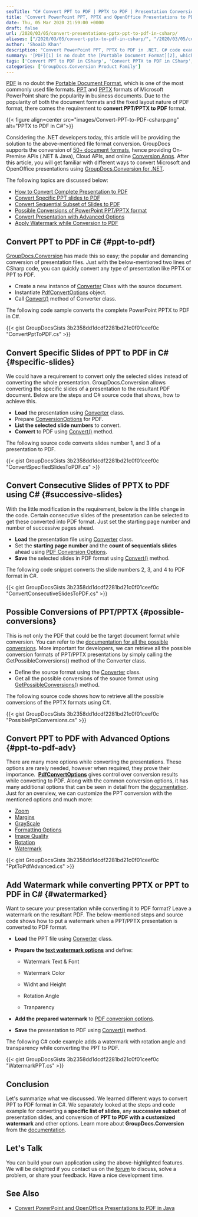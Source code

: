 ```yaml
---
seoTitle: "C# Convert PPT to PDF | PPTX to PDF | Presentation Conversion"
title: 'Convert PowerPoint PPT, PPTX and OpenOffice Presentations to PDF in C#'
date: Thu, 05 Mar 2020 21:59:00 +0000
draft: false
url: /2020/03/05/convert-presentations-pptx-ppt-to-pdf-in-csharp/
aliases: ["/2020/03/05/convert-pptx-to-pdf-in-csharp/", "/2020/03/05/convert-ppt-to-pdf-in-csharp/", "/2020/03/05/convert-pptx-ppt-to-pdf-in-csharp/","testing-aliases"]
author: 'Shoaib Khan'
description: "Convert PowerPoint PPT, PPTX to PDF in .NET. C# code examples show the conversion of selective, consecutive slides, and watermarking using Conversion API."
summary: '[PDF][1] is no doubt the [Portable Document Format][2], which is one of the most commonly used file formats. [PPT][3] and [PPTX][4] formats of Microsoft PowerPoint share the popularity in business documents. Due to the popularity of both the document formats and the fixed layout nature of PDF format, there comes the requirement to **convert PPT/PPTX to PDF** format.'
tags: ['Convert PPT to PDF in CSharp', 'Convert PPTX to PDF in CSharp', 'CSharp PPT to PDF', 'CSharp PPTX to PDF']
categories: ['GroupDocs.Conversion Product Family']
---
```


[PDF][5] is no doubt the [Portable Document Format][6], which is one of the most commonly used file formats. [PPT][7] and [PPTX][8] formats of Microsoft PowerPoint share the popularity in business documents. Due to the popularity of both the document formats and the fixed layout nature of PDF format, there comes the requirement to **convert PPT/PPTX to PDF** format.



{{< figure align=center src="images/Convert-PPT-to-PDF-csharp.png" alt="PPTX to PDF in C#">}}


Considering the .NET developers today, this article will be providing the solution to the above-mentioned file format conversion. GroupDocs supports the conversion of [50+ document formats][9], hence providing On-Premise APIs (.NET & Java), Cloud APIs, and online [Conversion Apps][10]. After this article, you will get familiar with different ways to convert Microsoft and OpenOffice presentations using [GroupDocs.Conversion for .NET][11].

The following topics are discussed below:

*   [How to Convert Complete Presentation to PDF][12]
*   [Convert Specific PPT slides to PDF][13]
*   [Convert Sequential Subset of Slides to PDF][14]
*   [Possible Conversions of PowerPoint PPT/PPTX format][15]
*   [Convert Presentation with Advanced Options][16]
*   [Apply Watermark while Conversion to PDF][17]

## Convert PPT to PDF in C# {#ppt-to-pdf}

[GroupDocs.Conversion][18] has made this so easy; the popular and demanding conversion of presentation files. Just with the below-mentioned two lines of CSharp code, you can quickly convert any type of presentation like PPTX or PPT to PDF.

*   Create a new instance of [Converter][19] Class with the source document.
*   Instantiate [PdfConvertOptions][20] object.
*   Call [Convert()][21] method of Converter class.

The following code sample converts the complete PowerPoint PPTX to PDF in C#.

{{< gist GroupDocsGists 3b2358dd1dcdf2281bd21c0f01ceef0c "ConvertPptToPDF.cs" >}}

## Convert Specific Slides of PPT to PDF in C# {#specific-slides}

We could have a requirement to convert only the selected slides instead of converting the whole presentation. GroupDocs.Conversion allows converting the specific slides of a presentation to the resultant PDF document. Below are the steps and C# source code that shows, how to achieve this.

*   **Load** the presentation using [Converter][22] class.
*   Prepare [ConversionOptions][23] for PDF.
*   **List the selected slide numbers** to convert.
*   **Convert** to PDF using [Convert()][24] method.

The following source code converts slides number 1, and 3 of a presentation to PDF.

{{< gist GroupDocsGists 3b2358dd1dcdf2281bd21c0f01ceef0c "ConvertSpecifiedSlidesToPDF.cs" >}}

## Convert Consecutive Slides of PPTX to PDF using C# {#successive-slides}

With the little modification in the requirement, below is the little change in the code. Certain consecutive slides of the presentation can be selected to get these converted into PDF format. Just set the starting page number and number of successive pages ahead.

*   **Load** the presentation file using [Converter][25] class.
*   Set the **starting page number** and the **count of sequentials slides** ahead using [PDF Conversion Options][26].
*   **Save** the selected slides in PDF format using [Convert()][27] method.

The following code snippet converts the slide numbers 2, 3, and 4 to PDF format in C#.

{{< gist GroupDocsGists 3b2358dd1dcdf2281bd21c0f01ceef0c "ConvertConsecutiveSlidesToPDF.cs" >}}

## Possible Conversions of PPT/PPTX {#possible-conversions}

This is not only the PDF that could be the target document format while conversion. You can refer to the [documentation for all the possible conversions][28]. More important for developers, we can retrieve all the possible conversion formats of PPT/PPTX presentations by simply calling the GetPossibleConversions() method of the Converter class.

*   Define the source format using the [Converter][29] class.
*   Get all the possible conversions of the source format using [GetPossibleConversions()][30] method.

The following source code shows how to retrieve all the possible conversions of the PPTX formats using C#.

{{< gist GroupDocsGists 3b2358dd1dcdf2281bd21c0f01ceef0c "PossiblePptConversions.cs" >}}

## Convert PPT to PDF with Advanced Options {#ppt-to-pdf-adv}

There are many more options while converting the presentations. These options are rarely needed, however when required, they prove their importance.  [**PdfConvertOptions**][31] gives control over conversion results while converting to PDF. Along with the common conversion options, it has many additional options that can be seen in detail from the [documentation][32]. Just for an overview, we can customize the PPT conversion with the mentioned options and much more:

*   [Zoom][33]
*   [Margins][34]
*   [GrayScale][35]
*   [Formatting Options][36]
*   [Image Quality][37]
*   [Rotation][38]
*   [Watermark][39]

{{< gist GroupDocsGists 3b2358dd1dcdf2281bd21c0f01ceef0c "PptToPdfAdvanced.cs" >}}

## Add Watermark while converting PPTX or PPT to PDF in C# {#watermarked}

Want to secure your presentation while converting it to PDF format? Leave a watermark on the resultant PDF. The below-mentioned steps and source code shows how to put a watermark when a PPT/PPTX presentation is converted to PDF format.

*   **Load** the PPT file using [Converter][40] class.
*   **Prepare the [text watermark options][41]** and define:
    
    *   Watermark Text & Font
    
    *   Watermark Color
    *   Widht and Height
    *   Rotation Angle
    *   Tranparency
*   **Add the prepared watermark** to [PDF conversion options][42].
*   **Save** the presentation to PDF using [Convert()][43] method.

The following C# code example adds a watermark with rotation angle and transparency while converting the PPT to PDF.

{{< gist GroupDocsGists 3b2358dd1dcdf2281bd21c0f01ceef0c "WatermarkPPT.cs" >}}

## Conclusion

Let's summarize what we discussed. We learned different ways to convert PPT to PDF format in C#. We separately looked at the steps and code example for converting a **specific list of slides**, any **successive subset** of presentation slides, and conversion of **PPT to PDF with a customized watermark** and other options. Learn more about **GroupDocs.Conversion** from the [documentation][44].

## Let's Talk

You can build your own application using the above-highlighted features. We will be delighted if you contact us on the [forum][45] to discuss, solve a problem, or share your feedback. Have a nice development time.

## See Also

*   [Convert PowerPoint and OpenOffice Presentations to PDF in Java][46]







[1]: https://wiki.fileformat.com/view/pdf/
[2]: https://en.wikipedia.org/wiki/PDF
[3]: https://wiki.fileformat.com/presentation/ppt/
[4]: https://wiki.fileformat.com/presentation/pptx/
[5]: https://wiki.fileformat.com/view/pdf/
[6]: https://en.wikipedia.org/wiki/PDF
[7]: https://wiki.fileformat.com/presentation/ppt/
[8]: https://wiki.fileformat.com/presentation/pptx/
[9]: https://docs.groupdocs.com/conversion/net/supported-document-formats/
[10]: https://products.groupdocs.app/conversion/family
[11]: https://products.groupdocs.com/conversion/net
[12]: #ppt-to-pdf
[13]: #specific-slides
[14]: #successive-slides
[15]: #possible-conversions
[16]: #ppt-to-pdf-adv
[17]: #watermarked
[18]: https://products.groupdocs.com/conversion
[19]: https://apireference.groupdocs.com/net/conversion/groupdocs.conversion/converter
[20]: https://apireference.groupdocs.com/net/conversion/groupdocs.conversion.options.convert/pdfconvertoptions
[21]: https://apireference.groupdocs.com/net/conversion/groupdocs.conversion/converter/methods/convert/2
[22]: https://apireference.groupdocs.com/conversion/net/groupdocs.conversion/converter
[23]: https://apireference.groupdocs.com/conversion/net/groupdocs.conversion.options.convert/pdfconvertoptions
[24]: https://apireference.groupdocs.com/conversion/net/groupdocs.conversion/converter/methods/convert/index
[25]: https://apireference.groupdocs.com/conversion/net/groupdocs.conversion/converter
[26]: https://apireference.groupdocs.com/conversion/net/groupdocs.conversion.options.convert/pdfconvertoptions
[27]: https://apireference.groupdocs.com/conversion/net/groupdocs.conversion/converter/methods/convert/index
[28]: https://docs.groupdocs.com/conversion/net/supported-document-formats/
[29]: https://apireference.groupdocs.com/conversion/net/groupdocs.conversion/converter
[30]: https://apireference.groupdocs.com/conversion/net/groupdocs.conversion/converter/methods/getpossibleconversions/index
[31]: https://apireference.groupdocs.com/net/conversion/groupdocs.conversion.options.convert/pdfconvertoptions
[32]: https://docs.groupdocs.com/conversion/net/convert-to-pdf-with-advanced-options/#ConverttoPDFwithadvancedoptions-PdfOptions
[33]: https://apireference.groupdocs.com/net/conversion/groupdocs.conversion.options.convert/pdfoptions/properties/zoom
[34]: https://apireference.groupdocs.com/net/conversion/groupdocs.conversion.options.convert/pdfconvertoptions/properties/marginleft
[35]: https://apireference.groupdocs.com/net/conversion/groupdocs.conversion.options.convert/pdfoptions/properties/grayscale
[36]: https://docs.groupdocs.com/display/conversionnet/Convert+to+PDF+with+advanced+options#ConverttoPDFwithadvancedoptions-PdfFormattingOptions
[37]: https://apireference.groupdocs.com/net/conversion/groupdocs.conversion.options.convert/pdfoptimizationoptions/properties/imagequality
[38]: https://apireference.groupdocs.com/net/conversion/groupdocs.conversion.options.convert/pdfconvertoptions/properties/rotate
[39]: https://apireference.groupdocs.com/conversion/net
[40]: https://apireference.groupdocs.com/conversion/net/groupdocs.conversion/converter
[41]: https://apireference.groupdocs.com/conversion/net/groupdocs.conversion.options.convert/watermarktextoptions
[42]: https://apireference.groupdocs.com/conversion/net/groupdocs.conversion.options.convert/pdfconvertoptions
[43]: https://apireference.groupdocs.com/conversion/net/groupdocs.conversion/converter/methods/convert/index
[44]: https://docs.groupdocs.com/conversion/net/
[45]: https://forum.groupdocs.com/c/conversion
[46]: https://blog.groupdocs.com/2021/02/15/convert-presentations-odp-pptx-ppt-to-pdf-in-java/

